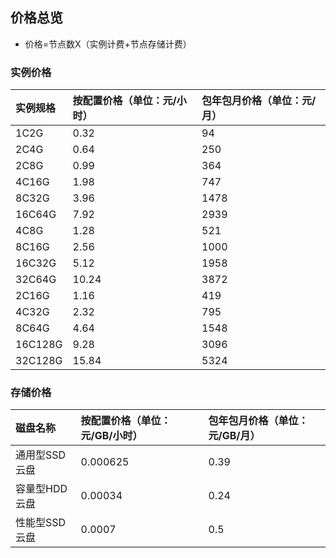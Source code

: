 ## 价格总览
* 价格=节点数X（实例计费+节点存储计费）

### 实例价格

|实例规格| 按配置价格（单位：元/小时）| 包年包月价格（单位：元/月）
:--|:---|:---
|1C2G | 0.32 | 94 
|2C4G| 0.64 |250
|2C8G |0.99 |364
|4C16G | 1.98 | 747 
|8C32G| 3.96 |1478
|16C64G |7.92 |2939
|4C8G |1.28 |521
|8C16G | 2.56 | 1000 
|16C32G| 5.12 |1958
|32C64G |10.24 |3872
|2C16G | 1.16 | 419
|4C32G| 2.32 |795
|8C64G |4.64 |1548
|16C128G |9.28 |3096
|32C128G |15.84 |5324

### 存储价格

|磁盘名称| 按配置价格（单位：元/GB/小时）| 包年包月价格（单位：元/GB/月）
:--|:---|:---
|通用型SSD云盘 |0.000625 |0.39
|容量型HDD云盘|0.00034 |0.24
|性能型SSD云盘|0.0007 |0.5





